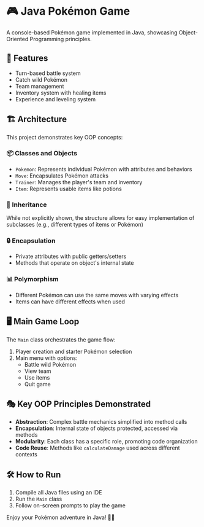 # 🎮 Java Pokémon Game

A console-based Pokémon game implemented in Java, showcasing Object-Oriented Programming principles.

## 🌟 Features

- Turn-based battle system
- Catch wild Pokémon
- Team management
- Inventory system with healing items
- Experience and leveling system

## 🏗️ Architecture

This project demonstrates key OOP concepts:

### 📦 Classes and Objects

- `Pokemon`: Represents individual Pokémon with attributes and behaviors
- `Move`: Encapsulates Pokémon attacks
- `Trainer`: Manages the player's team and inventory
- `Item`: Represents usable items like potions

### 🧬 Inheritance

While not explicitly shown, the structure allows for easy implementation of subclasses (e.g., different types of items or Pokémon)

### 🔒 Encapsulation

- Private attributes with public getters/setters
- Methods that operate on object's internal state

### 📊 Polymorphism

- Different Pokémon can use the same moves with varying effects
- Items can have different effects when used

## 🖥️ Main Game Loop

The `Main` class orchestrates the game flow:

1. Player creation and starter Pokémon selection
2. Main menu with options:
   - Battle wild Pokémon
   - View team
   - Use items
   - Quit game

## 🎭 Key OOP Principles Demonstrated

- **Abstraction**: Complex battle mechanics simplified into method calls
- **Encapsulation**: Internal state of objects protected, accessed via methods
- **Modularity**: Each class has a specific role, promoting code organization
- **Code Reuse**: Methods like `calculateDamage` used across different contexts


## 🛠️ How to Run

1. Compile all Java files using an IDE
2. Run the `Main` class
3. Follow on-screen prompts to play the game

Enjoy your Pokémon adventure in Java! 🌈✨
